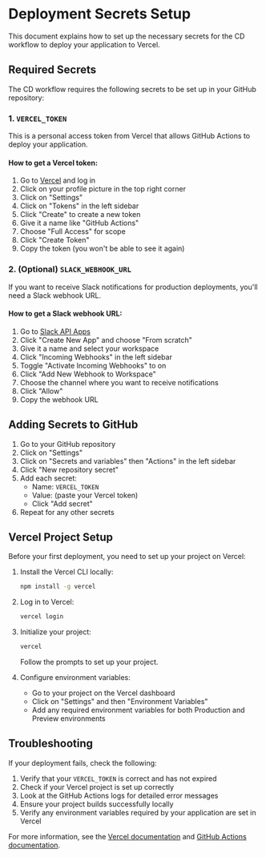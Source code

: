 # Deployment Secrets Setup

This document explains how to set up the necessary secrets for the CD workflow to deploy your application to Vercel.

## Required Secrets

The CD workflow requires the following secrets to be set up in your GitHub repository:

### 1. `VERCEL_TOKEN`

This is a personal access token from Vercel that allows GitHub Actions to deploy your application.

#### How to get a Vercel token:

1. Go to [Vercel](https://vercel.com) and log in
2. Click on your profile picture in the top right corner
3. Click on "Settings"
4. Click on "Tokens" in the left sidebar
5. Click "Create" to create a new token
6. Give it a name like "GitHub Actions"
7. Choose "Full Access" for scope
8. Click "Create Token"
9. Copy the token (you won't be able to see it again)

### 2. (Optional) `SLACK_WEBHOOK_URL`

If you want to receive Slack notifications for production deployments, you'll need a Slack webhook URL.

#### How to get a Slack webhook URL:

1. Go to [Slack API Apps](https://api.slack.com/apps)
2. Click "Create New App" and choose "From scratch"
3. Give it a name and select your workspace
4. Click "Incoming Webhooks" in the left sidebar
5. Toggle "Activate Incoming Webhooks" to on
6. Click "Add New Webhook to Workspace"
7. Choose the channel where you want to receive notifications
8. Click "Allow"
9. Copy the webhook URL

## Adding Secrets to GitHub

1. Go to your GitHub repository
2. Click on "Settings"
3. Click on "Secrets and variables" then "Actions" in the left sidebar
4. Click "New repository secret"
5. Add each secret:
   - Name: `VERCEL_TOKEN`
   - Value: (paste your Vercel token)
   - Click "Add secret"
6. Repeat for any other secrets

## Vercel Project Setup

Before your first deployment, you need to set up your project on Vercel:

1. Install the Vercel CLI locally:
   ```bash
   npm install -g vercel
   ```

2. Log in to Vercel:
   ```bash
   vercel login
   ```

3. Initialize your project:
   ```bash
   vercel
   ```
   Follow the prompts to set up your project.

4. Configure environment variables:
   - Go to your project on the Vercel dashboard
   - Click on "Settings" and then "Environment Variables"
   - Add any required environment variables for both Production and Preview environments

## Troubleshooting

If your deployment fails, check the following:

1. Verify that your `VERCEL_TOKEN` is correct and has not expired
2. Check if your Vercel project is set up correctly
3. Look at the GitHub Actions logs for detailed error messages
4. Ensure your project builds successfully locally
5. Verify any environment variables required by your application are set in Vercel

For more information, see the [Vercel documentation](https://vercel.com/docs) and [GitHub Actions documentation](https://docs.github.com/en/actions).